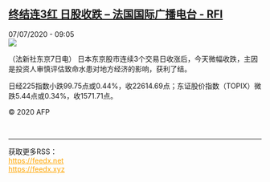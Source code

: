 <!--1594112039000-->
[终结连3红 日股收跌 – 法国国际广播电台 - RFI](http://www.rfi.fr//cn/contenu/20200707-%E7%BB%88%E7%BB%93%E8%BF%9E3%E7%BA%A2-%E6%97%A5%E8%82%A1%E6%94%B6%E8%B7%8C)
------

<div>07/07/2020 - 09:05</div><img src="https://s.rfi.fr/media/display/731baacc-c025-11ea-9b64-005056a964fe/w:310/p:16x9/eco0002b.200707150503.jpg"><div class="t-content__body u-clearfix"><div class="m-interstitial"></div><p>（法新社东京7日电）    日本东京股市连续3个交易日收涨后，今天微幅收跌，主因是投资人审慎评估致命水患对地方经济的影响，获利了结。</p><p>    日经225指数小跌99.75点或0.44%，收22614.69点；东证股价指数（TOPIX）微跌5.44点或0.34%，收1571.71点。</p><p class="t-copyright">© 2020 AFP</p>        </div><br><hr><div>获取更多RSS：<br><a href="https://feedx.net" style="color:orange" target="_blank">https://feedx.net</a> <br><a href="https://feedx.xyz" style="color:orange" target="_blank">https://feedx.xyz</a><br></div>
